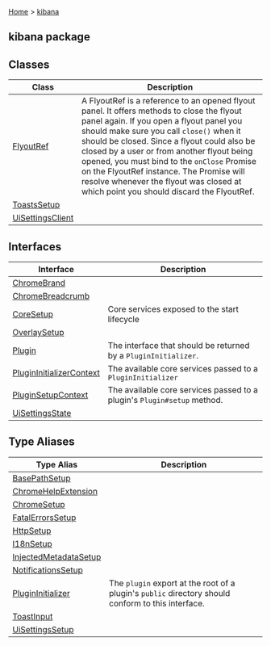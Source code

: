 [Home](./index) &gt; [kibana](./kibana.md)

## kibana package

## Classes

|  Class | Description |
|  --- | --- |
|  [FlyoutRef](./kibana.flyoutref.md) | A FlyoutRef is a reference to an opened flyout panel. It offers methods to close the flyout panel again. If you open a flyout panel you should make sure you call <code>close()</code> when it should be closed. Since a flyout could also be closed by a user or from another flyout being opened, you must bind to the <code>onClose</code> Promise on the FlyoutRef instance. The Promise will resolve whenever the flyout was closed at which point you should discard the FlyoutRef. |
|  [ToastsSetup](./kibana.toastssetup.md) |  |
|  [UiSettingsClient](./kibana.uisettingsclient.md) |  |

## Interfaces

|  Interface | Description |
|  --- | --- |
|  [ChromeBrand](./kibana.chromebrand.md) |  |
|  [ChromeBreadcrumb](./kibana.chromebreadcrumb.md) |  |
|  [CoreSetup](./kibana.coresetup.md) | Core services exposed to the start lifecycle |
|  [OverlaySetup](./kibana.overlaysetup.md) |  |
|  [Plugin](./kibana.plugin.md) | The interface that should be returned by a <code>PluginInitializer</code>. |
|  [PluginInitializerContext](./kibana.plugininitializercontext.md) | The available core services passed to a <code>PluginInitializer</code> |
|  [PluginSetupContext](./kibana.pluginsetupcontext.md) | The available core services passed to a plugin's <code>Plugin#setup</code> method. |
|  [UiSettingsState](./kibana.uisettingsstate.md) |  |

## Type Aliases

|  Type Alias | Description |
|  --- | --- |
|  [BasePathSetup](./kibana.basepathsetup.md) |  |
|  [ChromeHelpExtension](./kibana.chromehelpextension.md) |  |
|  [ChromeSetup](./kibana.chromesetup.md) |  |
|  [FatalErrorsSetup](./kibana.fatalerrorssetup.md) |  |
|  [HttpSetup](./kibana.httpsetup.md) |  |
|  [I18nSetup](./kibana.i18nsetup.md) |  |
|  [InjectedMetadataSetup](./kibana.injectedmetadatasetup.md) |  |
|  [NotificationsSetup](./kibana.notificationssetup.md) |  |
|  [PluginInitializer](./kibana.plugininitializer.md) | The <code>plugin</code> export at the root of a plugin's <code>public</code> directory should conform to this interface. |
|  [ToastInput](./kibana.toastinput.md) |  |
|  [UiSettingsSetup](./kibana.uisettingssetup.md) |  |

